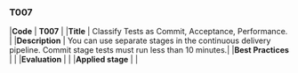 ### T007

|**Code**           | **T007** |
|**Title**          | Classify Tests as Commit, Acceptance, Performance. |
|**Description**    | You can use separate stages in the continuous delivery pipeline. Commit stage tests must run less than 10 minutes.|
|**Best Practices** | |
|**Evaluation**     | |
|**Applied stage**  | |

